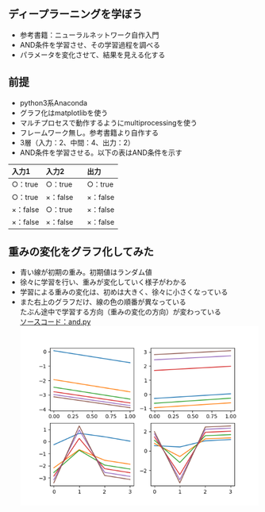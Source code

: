## ディープラーニングを学ぼう
* 参考書籍：ニューラルネットワーク自作入門  
* AND条件を学習させ、その学習過程を調べる  
* パラメータを変化させて、結果を見える化する  

## 前提
* python3系Anaconda
* グラフ化はmatplotlibを使う  
* マルチプロセスで動作するようにmultiprocessingを使う
* フレームワーク無し。参考書籍より自作する
* 3層（入力：2、中間：4、出力：2）
* AND条件を学習させる。以下の表はAND条件を示す  

|入力1|入力2||出力|
|:---|:---|:---|:---|
|○：true|○：true||○：true|
|○：true|×：false||×：false|
|×：false|○：true||×：false|
|×：false|×：false||×：false|

## 重みの変化をグラフ化してみた
* 青い線が初期の重み。初期値はランダム値  
* 徐々に学習を行い、重みが変化していく様子がわかる  
* 学習による重みの変化は、初めは大きく、徐々に小さくなっている  
* また右上のグラフだけ、線の色の順番が異なっている  
たぶん途中で学習する方向（重みの変化の方向）が変わっている  
[ソースコード：and.py](epoch/and.py)  
![学習による重み変化](epoch/Figure_1.png)  
